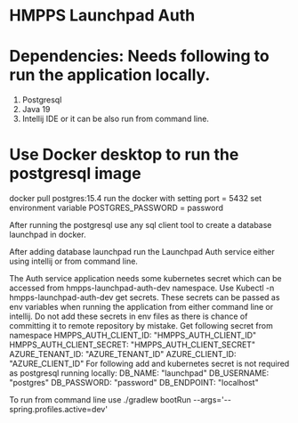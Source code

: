 # HMPPS Launchpad Auth

# Dependencies: Needs following to run the application locally.
1. Postgresql
2. Java 19
3. Intellij IDE or it can be also run from command line.

# Use Docker desktop to run the postgresql image
docker pull postgres:15.4
run the docker with setting port = 5432
set environment variable POSTGRES_PASSWORD = password

After running the postgresql use any sql client tool to create a database launchpad in docker.

After adding database launchpad run the Launchpad Auth service either using intellij or from command line.

The Auth service application needs some kubernetes secret which can be accessed from hmpps-launchpad-auth-dev namespace.
Use Kubectl -n hmpps-launchpad-auth-dev get secrets. These secrets can be passed as env variables when running the application from either command line or intellij. Do not add these secrets in env files
as there is chance of committing it to remote repository by mistake. 
Get following secret from namespace
      HMPPS_AUTH_CLIENT_ID: "HMPPS_AUTH_CLIENT_ID"
      HMPPS_AUTH_CLIENT_SECRET: "HMPPS_AUTH_CLIENT_SECRET"
      AZURE_TENANT_ID: "AZURE_TENANT_ID"
      AZURE_CLIENT_ID: "AZURE_CLIENT_ID"
For following add and kubernetes secret is not required as postgresql running locally:
      DB_NAME: "launchpad"
      DB_USERNAME: "postgres"
      DB_PASSWORD: "password"
      DB_ENDPOINT: "localhost"


To run from command line use ./gradlew bootRun --args='--spring.profiles.active=dev'